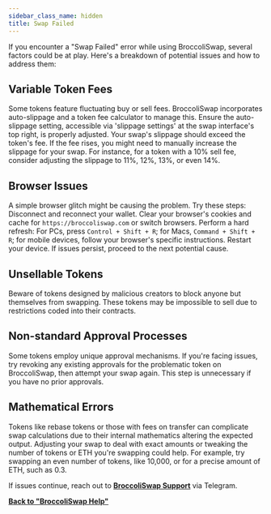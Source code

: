 ```yaml
---
sidebar_class_name: hidden
title: Swap Failed
---
```


If you encounter a "Swap Failed" error while using BroccoliSwap, several factors could be at play. Here's a breakdown of potential issues and how to address them:

## Variable Token Fees

Some tokens feature fluctuating buy or sell fees. BroccoliSwap incorporates auto-slippage and a token fee calculator to manage this. Ensure the auto-slippage setting, accessible via 'slippage settings' at the swap interface's top right, is properly adjusted. Your swap's slippage should exceed the token's fee. If the fee rises, you might need to manually increase the slippage for your swap. For instance, for a token with a 10% sell fee, consider adjusting the slippage to 11%, 12%, 13%, or even 14%.

## Browser Issues

A simple browser glitch might be causing the problem. Try these steps:
Disconnect and reconnect your wallet.
Clear your browser's cookies and cache for `https://broccoliswap.com` or switch browsers.
Perform a hard refresh: For PCs, press `Control + Shift + R`; for Macs, `Command + Shift + R`; for mobile devices, follow your browser's specific instructions.
Restart your device. If issues persist, proceed to the next potential cause.

## Unsellable Tokens

Beware of tokens designed by malicious creators to block anyone but themselves from swapping. These tokens may be impossible to sell due to restrictions coded into their contracts.

## Non-standard Approval Processes

Some tokens employ unique approval mechanisms. If you're facing issues, try revoking any existing approvals for the problematic token on BroccoliSwap, then attempt your swap again. This step is unnecessary if you have no prior approvals.

## Mathematical Errors

Tokens like rebase tokens or those with fees on transfer can complicate swap calculations due to their internal mathematics altering the expected output. Adjusting your swap to deal with exact amounts or tweaking the number of tokens or ETH you're swapping could help. For example, try swapping an even number of tokens, like 10,000, or for a precise amount of ETH, such as 0.3.

If issues continue, reach out to **[BroccoliSwap Support](https://t.me/broccoliswapsupport)** via Telegram.


**[Back to "BroccoliSwap Help"](/docs/090-Help-Centre/020-Broccoliswap/001-Index.md)**
